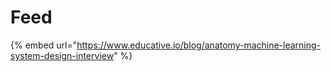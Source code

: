 # Feed

{% embed url="https://www.educative.io/blog/anatomy-machine-learning-system-design-interview" %}



